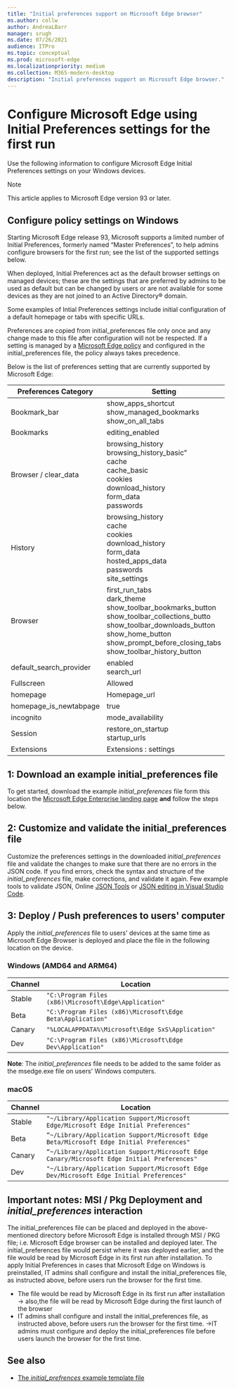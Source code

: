 ```yaml
---
title: "Initial preferences support on Microsoft Edge browser"
ms.author: collw
author: AndreaLBarr
manager: srugh
ms.date: 07/26/2021
audience: ITPro
ms.topic: conceptual
ms.prod: microsoft-edge
ms.localizationpriority: medium
ms.collection: M365-modern-desktop
description: "Initial preferences support on Microsoft Edge browser."
---
```


# Configure Microsoft Edge using Initial Preferences settings for the first run

Use the following information to configure Microsoft Edge Initial Preferences settings on your Windows devices.

> [!Note]
> This article applies to Microsoft Edge version 93 or later.

## Configure policy settings on Windows

Starting Microsoft Edge release 93, Microsoft supports a limited number of Initial Preferences, formerly named “Master Preferences”, to help admins configure browsers for the first run; see the list of the supported settings below.  

When deployed, Initial Preferences act as the default browser settings on managed devices; these are the settings that are preferred by admins to be used as default but can be changed by users or are not available for some devices as they are not joined to an Active Directory® domain.

Some examples of Intial Preferences settings include initial configuration of a default homepage or tabs with specific URLs.

Preferences are copied from initial_preferences file only once and any change made to this file after configuration will not be respected. If a setting is managed by a [Microsoft Edge policy](/deployedge/microsoft-edge-policies) and configured in the initial_preferences file, the policy always takes precedence.

Below is the list of preferences setting that are currently supported by Microsoft Edge:

| Preferences Category | Setting |
| - | - |
| Bookmark_bar | show_apps_shortcut<br>show_managed_bookmarks<br>show_on_all_tabs |
| Bookmarks | editing_enabled |
| Browser / clear_data | browsing_history<br>browsing_history_basic"<br>cache<br>cache_basic<br>cookies<br>download_history<br>form_data<br>passwords |
| History | browsing_history<br>cache<br>cookies<br>download_history<br>form_data<br>hosted_apps_data<br>passwords<br>site_settings |
| Browser | first_run_tabs<br>dark_theme<br>show_toolbar_bookmarks_button<br>show_toolbar_collections_butto<br>show_toolbar_downloads_button<br>show_home_button<br>show_prompt_before_closing_tabs<br>show_toolbar_history_button |
| default_search_provider | enabled<br>search_url |
| Fullscreen | Allowed |
| homepage | Homepage_url |
| homepage_is_newtabpage | true |
| incognito | mode_availability |
| Session | restore_on_startup<br>startup_urls |
| Extensions | Extensions : settings |

## 1: Download an example initial_preferences file

To get started, download the example *initial_preferences* file form this location the [Microsoft Edge Enterprise landing page](https://www.microsoft.com/edge/business/download) **and** follow the steps below.

## 2: Customize and validate the initial_preferences file

Customize the preferences settings in the downloaded *initial_preferences* file and validate the changes to make sure that there are no errors in the JSON code. If you find errors, check the syntax and structure of the *initial_preferences* file, make corrections, and validate it again. Few example tools to validate JSON, Online [JSON Tools](https://jsonformatter.org/) or [JSON editing in Visual Studio Code](https://code.visualstudio.com/docs/languages/json).

## 3: Deploy / Push preferences to users' computer

Apply the *initial_preferences* file to users' devices at the same time as Microsoft Edge Browser is deployed and place the file in the following location on the device.

### Windows (AMD64 and ARM64)

| Channel | Location |
| - | - |
| Stable | `"C:\Program Files (x86)\Microsoft\Edge\Application"` |
| Beta | `"C:\Program Files (x86)\Microsoft\Edge Beta\Application"` |
|Canary | `"%LOCALAPPDATA%\Microsoft\Edge SxS\Application"` |
| Dev | `"C:\Program Files (x86)\Microsoft\Edge Dev\Application"` |

**Note**: The *initial_preferences* file needs to be added to the same folder as the msedge.exe file on users' Windows computers.  

### macOS

| Channel | Location |
| - | - |
| Stable | `"~/Library/Application Support/Microsoft Edge/Microsoft Edge Initial Preferences"` |
| Beta | `“~/Library/Application Support/Microsoft Edge Beta/Microsoft Edge Initial Preferences"` |
| Canary | `“~/Library/Application Support/Microsoft Edge Canary/Microsoft Edge Initial Preferences"` |
| Dev | `"~/Library/Application Support/Microsoft Edge Dev/Microsoft Edge Initial Preferences"` |

## Important notes: MSI / Pkg Deployment and *initial_preferences* interaction

The initial_preferences file can be placed and deployed in the above-mentioned directory before Microsoft Edge is installed through MSI / PKG file; i.e. Microsoft Edge browser can be installed and deployed later. The initial_preferences file would persist where it was deployed earlier, and the file would be read by Microsoft Edge in its first run after installation. To apply Initial Preferences in cases that Microsoft Edge on Windows is preinstalled, IT admins shall configure and install the initial_preferences file, as instructed above, before users run the browser for the first time.

- The file would be read by Microsoft Edge in its first run after installation -> also,the file will be read by Microsoft Edge during the first launch of the browser
- IT admins shall configure and install the initial_preferences file, as instructed above, before users run the browser for the first time. ->IT admins must configure and deploy the initial_preferences file before users launch the browser for the first time.

## See also

- [The *initial_prefrences* example template file](https://www.microsoft.com/edge/business/download)
